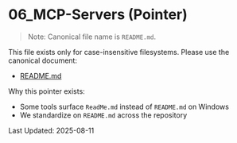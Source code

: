 
# 06_MCP-Servers (Pointer)

> Note: Canonical file name is `README.md`.

This file exists only for case-insensitive filesystems. Please use the canonical document:

- [README.md](./README.md)

Why this pointer exists:

- Some tools surface `ReadMe.md` instead of `README.md` on Windows
- We standardize on `README.md` across the repository

Last Updated: 2025-08-11
